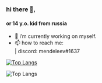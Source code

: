 ### hi there 👋,
#### or 14 y.o. kid from russia

- 🔭 i’m currently working on myself. 
- 📫 how to reach me:   
   | discord: mendeleev#1637

[![Top Langs](https://github-readme-stats.vercel.app/api/top-langs/?username=mendeleev1337&layout=compact)](https://github.com/anuraghazra/github-readme-stats)


![Top Langs](https://github-readme-stats.vercel.app/api/top-langs/?username=mendeleev1337&layout=compact)
